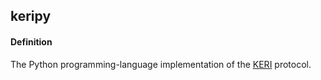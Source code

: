 ## keripy

<h4>Definition</h4><p>The Python programming-language implementation of the <a href="KERI">KERI</a> protocol.</p>

